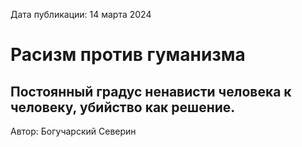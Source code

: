 <span>Дата публикации: 14 марта 2024</span>

Расизм против гуманизма
=
Постоянный градус ненависти человека к человеку, убийство как решение.  
- 

<span>Автор: Богучарский Северин</span>
